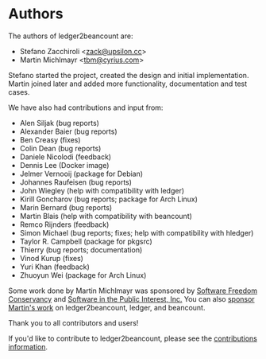 # Authors

The authors of ledger2beancount are:

* Stefano Zacchiroli <<zack@upsilon.cc>>
* Martin Michlmayr <<tbm@cyrius.com>>

Stefano started the project, created the design and initial implementation.  Martin joined later and added more functionality, documentation and test cases.

We have also had contributions and input from:

* Alen Siljak (bug reports)
* Alexander Baier (bug reports)
* Ben Creasy (fixes)
* Colin Dean (bug reports)
* Daniele Nicolodi (feedback)
* Dennis Lee (Docker image)
* Jelmer Vernooĳ (package for Debian)
* Johannes Raufeisen (bug reports)
* John Wiegley (help with compatibility with ledger)
* Kirill Goncharov (bug reports; package for Arch Linux)
* Marin Bernard (bug reports)
* Martin Blais (help with compatibility with beancount)
* Remco Rĳnders (feedback)
* Simon Michael (bug reports; fixes; help with compatibility with hledger)
* Taylor R. Campbell (package for pkgsrc)
* Thierry (bug reports; documentation)
* Vinod Kurup (fixes)
* Yuri Khan (feedback)
* Zhuoyun Wei (package for Arch Linux)

Some work done by Martin Michlmayr was sponsored by [Software Freedom Conservancy](https://sfconservancy.org/) and [Software in the Public Interest, Inc.](https://spi-inc.org/)  You can also [sponsor Martin's work](https://github.com/sponsors/tbm) on ledger2beancount, ledger, and beancount.

Thank you to all contributors and users!

If you'd like to contribute to ledger2beancount, please see the [contributions information](contributing.md).

